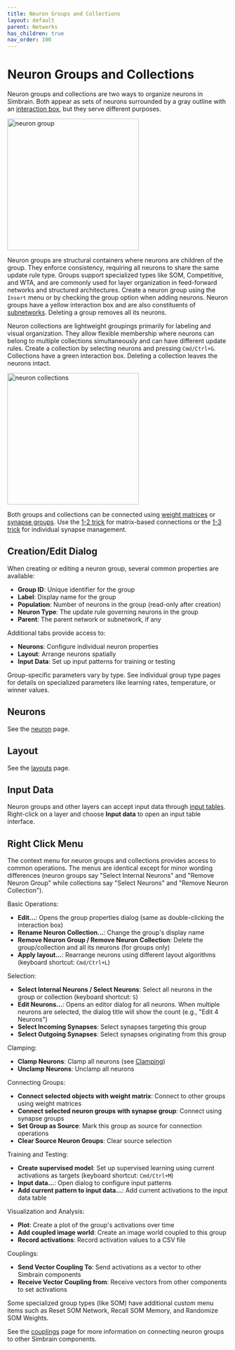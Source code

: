 ```yaml
---
title: Neuron Groups and Collections
layout: default
parent: Networks
has_children: true
nav_order: 100
---
```


# Neuron Groups and Collections

Neuron groups and collections are two ways to organize neurons in Simbrain. Both appear as sets of neurons surrounded by a gray outline with an [interaction box](/docs/network/buildingBasics.html#interaction-boxes), but they serve different purposes.

<img src="/assets/images/neuronGroup.png" alt="neuron group" style="width:300px;"/>

Neuron groups are structural containers where neurons are children of the group. They enforce consistency, requiring all neurons to share the same update rule type. Groups support specialized types like SOM, Competitive, and WTA, and are commonly used for layer organization in feed-forward networks and structured architectures. Create a neuron group using the `Insert` menu or by checking the group option when adding neurons. Neuron groups have a yellow interaction box and are also constituents of [subnetworks](../subnetworks). Deleting a group removes all its neurons.

Neuron collections are lightweight groupings primarily for labeling and visual organization. They allow flexible membership where neurons can belong to multiple collections simultaneously and can have different update rules. Create a collection by selecting neurons and pressing `Cmd/Ctrl+G`. Collections have a green interaction box. Deleting a collection leaves the neurons intact.

<img src="/assets/images/neuronCollections.png" alt="neuron collections" style="width:300px;"/>

Both groups and collections can be connected using [weight matrices](../arraysMatrices) or [synapse groups](../synapsegroups). Use the [1-2 trick](../buildingBasics.html#quick-connect-1-2-and-1-3-tricks) for matrix-based connections or the [1-3 trick](../buildingBasics.html#quick-connect-1-2-and-1-3-tricks) for individual synapse management.

## Creation/Edit Dialog

When creating or editing a neuron group, several common properties are available:

- **Group ID**: Unique identifier for the group
- **Label**: Display name for the group
- **Population**: Number of neurons in the group (read-only after creation)
- **Neuron Type**: The update rule governing neurons in the group
- **Parent**: The parent network or subnetwork, if any

Additional tabs provide access to:

- **Neurons**: Configure individual neuron properties
- **Layout**: Arrange neurons spatially
- **Input Data**: Set up input patterns for training or testing

Group-specific parameters vary by type. See individual group type pages for details on specialized parameters like learning rates, temperature, or winner values.

## Neurons

See the [neuron](../neurons) page.

## Layout

See the [layouts](../ui/layouts) page.

## Input Data

Neuron groups and other layers can accept input data through [input tables](../ui/testInputs). Right-click on a layer and choose **Input data** to open an input table interface.

## Right Click Menu

The context menu for neuron groups and collections provides access to common operations. The menus are identical except for minor wording differences (neuron groups say "Select Internal Neurons" and "Remove Neuron Group" while collections say "Select Neurons" and "Remove Neuron Collection").

Basic Operations:
- **Edit...**: Opens the group properties dialog (same as double-clicking the interaction box)
- **Rename Neuron Collection...**: Change the group's display name
- **Remove Neuron Group / Remove Neuron Collection**: Delete the group/collection and all its neurons (for groups only)
- **Apply layout...**: Rearrange neurons using different layout algorithms (keyboard shortcut: `Cmd/Ctrl+L`)

Selection:
- **Select Internal Neurons / Select Neurons**: Select all neurons in the group or collection (keyboard shortcut: `S`)
- **Edit Neurons...**: Opens an editor dialog for all neurons. When multiple neurons are selected, the dialog title will show the count (e.g., "Edit 4 Neurons")
- **Select Incoming Synapses**: Select synapses targeting this group
- **Select Outgoing Synapses**: Select synapses originating from this group

Clamping:
- **Clamp Neurons**: Clamp all neurons (see [Clamping](../neurons#clamping))
- **Unclamp Neurons**: Unclamp all neurons

Connecting Groups:
- **Connect selected objects with weight matrix**: Connect to other groups using weight matrices
- **Connect selected neuron groups with synapse group**: Connect using synapse groups
- **Set Group as Source**: Mark this group as source for connection operations
- **Clear Source Neuron Groups**: Clear source selection

Training and Testing:
- **Create supervised model**: Set up supervised learning using current activations as targets (keyboard shortcut: `Cmd/Ctrl+M`)
- **Input data...**: Open dialog to configure input patterns
- **Add current pattern to input data...**: Add current activations to the input data table

Visualization and Analysis:
- **Plot**: Create a plot of the group's activations over time
- **Add coupled image world**: Create an image world coupled to this group
- **Record activations**: Record activation values to a CSV file

Couplings:
- **Send Vector Coupling To**: Send activations as a vector to other Simbrain components
- **Receive Vector Coupling from**: Receive vectors from other components to set activations

Some specialized group types (like SOM) have additional custom menu items such as Reset SOM Network, Recall SOM Memory, and Randomize SOM Weights.

See the [couplings](../../workspace/couplings) page for more information on connecting neuron groups to other Simbrain components.




